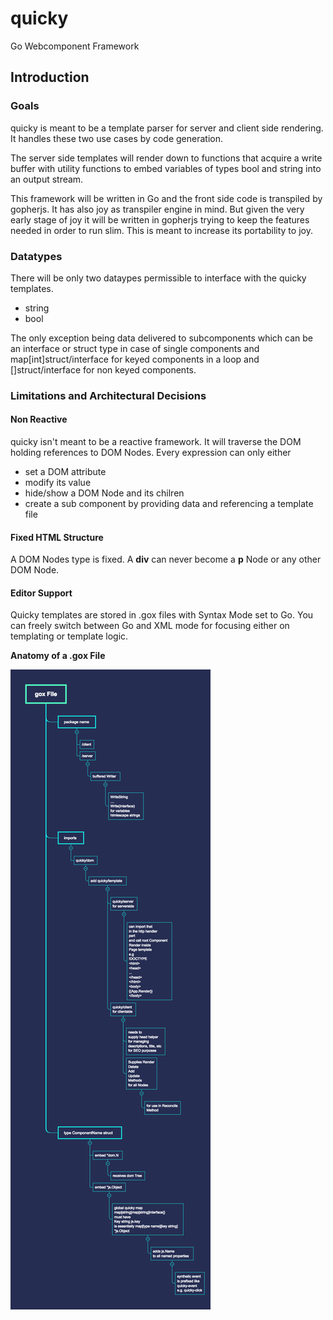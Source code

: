 # quicky
Go Webcomponent Framework

## Introduction
### Goals
quicky is meant to be a template parser for server and client side rendering. It handles these two use cases by code generation.

The server side templates will render down to functions that acquire a write buffer with utility functions to embed variables of types bool and string into an output stream.

This framework will be written in Go and the front side code is transpiled by gopherjs. It has also joy as transpiler engine in mind. But given the very early stage of joy it will be written in gopherjs trying to keep the features needed in order to run slim. This is meant to increase its portability to joy.

### Datatypes
There will be only two dataypes permissible to interface with the quicky templates.

- string
- bool

The only exception being data delivered to subcomponents which can be an interface or struct type in case of single components and map[int]struct/interface for keyed components in a loop and []struct/interface for non keyed components.

### Limitations and Architectural Decisions
#### Non Reactive
quicky isn't meant to be a reactive framework. It will traverse the DOM holding references to DOM Nodes. Every expression can only either 

- set a DOM attribute
- modify its value
- hide/show a DOM Node and its chilren
- create a sub component by providing data and referencing a template file
#### Fixed HTML Structure
A DOM Nodes type is fixed. A **div** can never become a **p** Node or any other DOM Node.
#### Editor Support
Quicky templates are stored in .gox files with Syntax Mode set to Go. You can freely switch between Go and XML mode for focusing either on templating or template logic.

**Anatomy of a .gox File**

![gox-file](diagrams/gox-file-robot.png)
